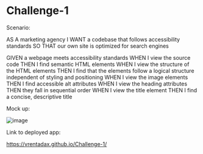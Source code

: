 # Challenge-1

Scenario:

AS A marketing agency
I WANT a codebase that follows accessibility standards
SO THAT our own site is optimized for search engines

GIVEN a webpage meets accessibility standards
WHEN I view the source code
THEN I find semantic HTML elements
WHEN I view the structure of the HTML elements
THEN I find that the elements follow a logical structure independent of styling and positioning
WHEN I view the image elements
THEN I find accessible alt attributes
WHEN I view the heading attributes
THEN they fall in sequential order
WHEN I view the title element
THEN I find a concise, descriptive title

Mock up:

![image](https://user-images.githubusercontent.com/97055456/150701536-bf6d0ae7-6d49-42da-80f5-5351bd0be1cd.png)

Link to deployed app:

https://vrentadax.github.io/Challenge-1/
